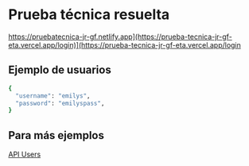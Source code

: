 # Prueba técnica resuelta

https://pruebatecnica-jr-gf.netlify.app](https://prueba-tecnica-jr-gf-eta.vercel.app/login)](https://prueba-tecnica-jr-gf-eta.vercel.app/login


## Ejemplo de usuarios


```bash
{
  "username": "emilys",
  "password": "emilyspass",
}
```


## Para más ejemplos

[API Users](https://dummyjson.com/users)

